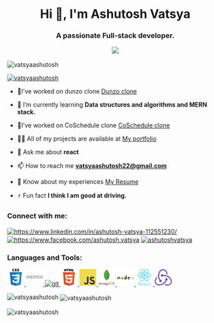 <h1 align="center">Hi 👋, I'm Ashutosh Vatsya</h1>
<h3 align="center">A passionate Full-stack developer.</h3>
<p align="center"><img src="https://www.freecoursesites.us/wp-content/uploads/2021/05/MERN-Stack-Development-with-React-Redux-Node-2021-2.jpg" /> </p>

<p align="left"> <img src="https://komarev.com/ghpvc/?username=vatsyaashutosh&label=Profile%20views&color=0e75b6&style=flat" alt="vatsyaashutosh" /> </p>

<p align="left"> <a href="https://github.com/ryo-ma/github-profile-trophy"><img src="https://github-profile-trophy.vercel.app/?username=vatsyaashutosh" alt="vatsyaashutosh" /></a> </p>

- 🔭I've worked on dunzo clone [Dunzo clone](https://sid283.github.io/dunzo_clone/homepage/index.html)

- 🌱 I’m currently learning **Data structures and algorithms and MERN stack.**

- 👯I've worked on CoSchedule clone [CoSchedule clone](https://vatsyaashutosh.github.io/coshedule/)

- 👨‍💻 All of my projects are available at  <a href='https://portfolio-vatsyaashutosh.vercel.app/'>My portfolio</a>

- 💬 Ask me about **react**

- 📫 How to reach me **vatsyaashutosh22@gmail.com**

- 📄 Know about my experiences  <a href='https://drive.google.com/file/d/1_nIWON-d9_OI9RRWYTXjXdaNOQh1sUjZ/view?usp=sharing'>My Resume</a>


- ⚡ Fun fact **I think I am good at driving.**

<h3 align="left">Connect with me:</h3>
<p align="left">
<a href="https://www.linkedin.com/in/ashutosh-vatsya-112551230/" target="blank"><img align="center" src="https://raw.githubusercontent.com/rahuldkjain/github-profile-readme-generator/master/src/images/icons/Social/linked-in-alt.svg" alt="https://www.linkedin.com/in/ashutosh-vatsya-112551230/" height="30" width="40" /></a>
<a href="https://www.facebook.com/ashutosh.vatsya" target="blank"><img align="center" src="https://raw.githubusercontent.com/rahuldkjain/github-profile-readme-generator/master/src/images/icons/Social/facebook.svg" alt="https://www.facebook.com/ashutosh.vatsya" height="30" width="40" /></a>
<a href="https://instagram.com/ashutoshvatsya" target="blank"><img align="center" src="https://raw.githubusercontent.com/rahuldkjain/github-profile-readme-generator/master/src/images/icons/Social/instagram.svg" alt="ashutoshvatsya" height="30" width="40" /></a>
</p>

<h3 align="left">Languages and Tools:</h3>
<p align="left"> <a href="https://www.w3schools.com/css/" target="_blank" rel="noreferrer"> <img src="https://raw.githubusercontent.com/devicons/devicon/master/icons/css3/css3-original-wordmark.svg" alt="css3" width="40" height="40"/> </a> <a href="https://expressjs.com" target="_blank" rel="noreferrer"> <img src="https://raw.githubusercontent.com/devicons/devicon/master/icons/express/express-original-wordmark.svg" alt="express" width="40" height="40"/> </a> <a href="https://git-scm.com/" target="_blank" rel="noreferrer"> <img src="https://www.vectorlogo.zone/logos/git-scm/git-scm-icon.svg" alt="git" width="40" height="40"/> </a> <a href="https://www.w3.org/html/" target="_blank" rel="noreferrer"> <img src="https://raw.githubusercontent.com/devicons/devicon/master/icons/html5/html5-original-wordmark.svg" alt="html5" width="40" height="40"/> </a> <a href="https://developer.mozilla.org/en-US/docs/Web/JavaScript" target="_blank" rel="noreferrer"> <img src="https://raw.githubusercontent.com/devicons/devicon/master/icons/javascript/javascript-original.svg" alt="javascript" width="40" height="40"/> </a> <a href="https://www.mongodb.com/" target="_blank" rel="noreferrer"> <img src="https://raw.githubusercontent.com/devicons/devicon/master/icons/mongodb/mongodb-original-wordmark.svg" alt="mongodb" width="40" height="40"/> </a> <a href="https://nodejs.org" target="_blank" rel="noreferrer"> <img src="https://raw.githubusercontent.com/devicons/devicon/master/icons/nodejs/nodejs-original-wordmark.svg" alt="nodejs" width="40" height="40"/> </a> <a href="https://reactjs.org/" target="_blank" rel="noreferrer"> <img src="https://raw.githubusercontent.com/devicons/devicon/master/icons/react/react-original-wordmark.svg" alt="react" width="40" height="40"/> </a> <a href="https://redux.js.org" target="_blank" rel="noreferrer"> <img src="https://raw.githubusercontent.com/devicons/devicon/master/icons/redux/redux-original.svg" alt="redux" width="40" height="40"/> </a> </p>

<p><img align="left" src="https://github-readme-stats.vercel.app/api/top-langs?username=vatsyaashutosh&show_icons=true&locale=en&layout=compact" alt="vatsyaashutosh" /></p>

<p>&nbsp;<img align="center" src="https://github-readme-stats.vercel.app/api?username=vatsyaashutosh&show_icons=true&locale=en" alt="vatsyaashutosh" /></p>

<p><img align="center" src="https://github-readme-streak-stats.herokuapp.com/?user=vatsyaashutosh&" alt="vatsyaashutosh" /></p>
